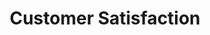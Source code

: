 ---
# This topic lives at
# https://digital.gov/topics/customer-satisfaction

# Topic Title
title: "Customer Satisfaction"

# description — keep it short and clear
summary: ""

# Weight
weight: 1

# For more information on managing topics,
# see https://github.com/GSA/digitalgov.gov/wiki/topics
---
